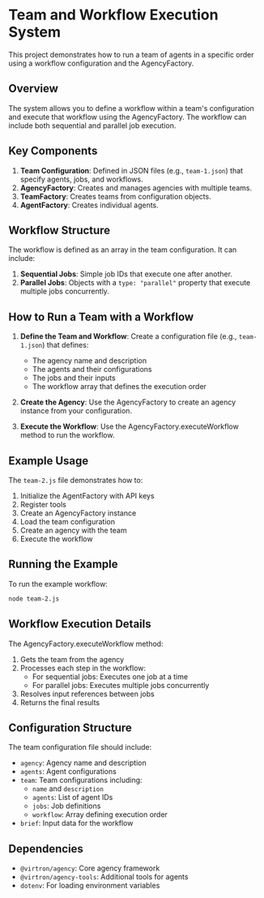 # Team and Workflow Execution System

This project demonstrates how to run a team of agents in a specific order using a workflow configuration and the AgencyFactory.

## Overview

The system allows you to define a workflow within a team's configuration and execute that workflow using the AgencyFactory. The workflow can include both sequential and parallel job execution.

## Key Components

1. **Team Configuration**: Defined in JSON files (e.g., `team-1.json`) that specify agents, jobs, and workflows.
2. **AgencyFactory**: Creates and manages agencies with multiple teams.
3. **TeamFactory**: Creates teams from configuration objects.
4. **AgentFactory**: Creates individual agents.

## Workflow Structure

The workflow is defined as an array in the team configuration. It can include:

1. **Sequential Jobs**: Simple job IDs that execute one after another.
2. **Parallel Jobs**: Objects with a `type: "parallel"` property that execute multiple jobs concurrently.

## How to Run a Team with a Workflow

1. **Define the Team and Workflow**: Create a configuration file (e.g., `team-1.json`) that defines:
   - The agency name and description
   - The agents and their configurations
   - The jobs and their inputs
   - The workflow array that defines the execution order

2. **Create the Agency**: Use the AgencyFactory to create an agency instance from your configuration.

3. **Execute the Workflow**: Use the AgencyFactory.executeWorkflow method to run the workflow.

## Example Usage

The `team-2.js` file demonstrates how to:

1. Initialize the AgentFactory with API keys
2. Register tools
3. Create an AgencyFactory instance
4. Load the team configuration
5. Create an agency with the team
6. Execute the workflow

## Running the Example

To run the example workflow:

```bash
node team-2.js
```

## Workflow Execution Details

The AgencyFactory.executeWorkflow method:

1. Gets the team from the agency
2. Processes each step in the workflow:
   - For sequential jobs: Executes one job at a time
   - For parallel jobs: Executes multiple jobs concurrently
3. Resolves input references between jobs
4. Returns the final results

## Configuration Structure

The team configuration file should include:

- `agency`: Agency name and description
- `agents`: Agent configurations
- `team`: Team configurations including:
  - `name` and `description`
  - `agents`: List of agent IDs
  - `jobs`: Job definitions
  - `workflow`: Array defining execution order
- `brief`: Input data for the workflow

## Dependencies

- `@virtron/agency`: Core agency framework
- `@virtron/agency-tools`: Additional tools for agents
- `dotenv`: For loading environment variables
